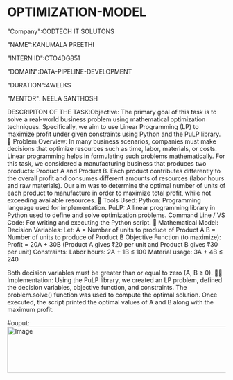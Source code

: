 # OPTIMIZATION-MODEL

"Company":CODTECH IT SOLUTONS

"NAME":KANUMALA PREETHI

"INTERN ID":CTO4DG851

"DOMAIN":DATA-PIPELINE-DEVELOPMENT

"DURATION":4WEEKS

"MENTOR": NEELA SANTHOSH

DESCRIPITON OF THE TASK:Objective:
The primary goal of this task is to solve a real-world business problem using mathematical optimization techniques. Specifically, we aim to use Linear Programming (LP) to maximize profit under given constraints using Python and the PuLP library.
🧠 Problem Overview:
In many business scenarios, companies must make decisions that optimize resources such as time, labor, materials, or costs. Linear programming helps in formulating such problems mathematically. For this task, we considered a manufacturing business that produces two products: Product A and Product B. Each product contributes differently to the overall profit and consumes different amounts of resources (labor hours and raw materials). Our aim was to determine the optimal number of units of each product to manufacture in order to maximize total profit, while not exceeding available resources.
🧰 Tools Used:
Python: Programming language used for implementation.
PuLP: A linear programming library in Python used to define and solve optimization problems.
Command Line / VS Code: For writing and executing the Python script.
🧮 Mathematical Model:
Decision Variables:
Let:
A = Number of units to produce of Product A
B = Number of units to produce of Product B
Objective Function (to maximize):
Profit = 20A + 30B
(Product A gives ₹20 per unit and Product B gives ₹30 per unit)
Constraints:
Labor hours: 2A + 1B ≤ 100
Material usage: 3A + 4B ≤ 240

Both decision variables must be greater than or equal to zero (A, B ≥ 0).
🧑‍💻 Implementation:
Using the PuLP library, we created an LP problem, defined the decision variables, objective function, and constraints. The problem.solve() function was used to compute the optimal solution.
Once executed, the script printed the optimal values of A and B along with the maximum profit.

#ouput:
<img width="978" height="107" alt="Image" src="https://github.com/user-attachments/assets/004ceede-f217-44a8-ac41-7fd738db9fb2" />
